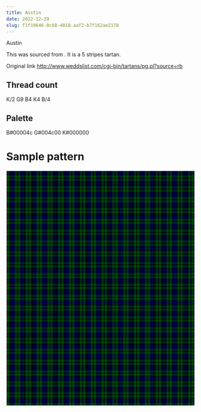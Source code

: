 ```yaml
---
title: Austin
date: 2022-12-29
slug: f1f19646-0c88-4018-aaf2-b7f162ae2178
---
```

Austin

This was sourced from <no value>.  It is a 5 stripes tartan.

Original link http://www.weddslist.com/cgi-bin/tartans/pg.pl?source=rb

## Thread count
K/2 G9 B4 K4 B/4

## Palette
B#00004c G#004c00 K#000000

# Sample pattern

![Tartan detail](tartan.png "K/2 G9 B4 K4 B/4 tartan")